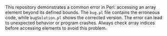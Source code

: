 This repository demonstrates a common error in Perl: accessing an array element beyond its defined bounds. The `bug.pl` file contains the erroneous code, while `bugSolution.pl` shows the corrected version.  The error can lead to unexpected behavior or program crashes.  Always check array indices before accessing elements to avoid this problem.